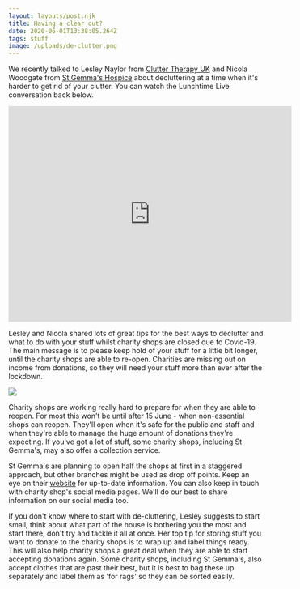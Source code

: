 ```yaml
---
layout: layouts/post.njk
title: Having a clear out?
date: 2020-06-01T13:38:05.264Z
tags: stuff
image: /uploads/de-clutter.png
---
```

We recently talked to Lesley Naylor from [Clutter Therapy UK](https://cluttertherapy.uk/) and Nicola Woodgate from [St Gemma's Hospice](https://www.st-gemma.co.uk/charity-shops) about decluttering at a time when it's harder to get rid of your clutter. You can watch the Lunchtime Live conversation back below.

<iframe src="https://www.facebook.com/plugins/video.php?href=https%3A%2F%2Fwww.facebook.com%2Fzerowasteleeds%2Fvideos%2F714842562645251%2F&show_text=1&width=560" width="560" height="426" style="border:none;overflow:hidden" scrolling="no" frameborder="0" allowTransparency="true" allow="encrypted-media" allowFullScreen="true"></iframe>

Lesley and Nicola shared lots of great tips for the best ways to declutter and what to do with your stuff whilst charity shops are closed due to Covid-19. The main message is to please keep hold of your stuff for a little bit longer, until the charity shops are able to re-open. Charities are missing out on income from donations, so they will need your stuff more than ever after the lockdown.

![](/uploads/charityshops.jpg)

Charity shops are working really hard to prepare for when they are able to reopen. For most this won't be until after 15 June - when non-essential shops can reopen. They'll open when it's safe for the public and staff and when they're able to manage the huge amount of donations they're expecting. If you've got a lot of stuff, some charity shops, including St Gemma's, may also offer a collection service. 

St Gemma's are planning to open half the shops at first in a staggered approach, but other branches might be used as drop off points. Keep an eye on their [website](https://www.st-gemma.co.uk/charity-shops) for up-to-date information. You can also keep in touch with charity shop's social media pages. We'll do our best to share information on our social media too. 

If you don't know where to start with de-cluttering, Lesley suggests to start small, think about what part of the house is bothering you the most and start there, don't try and tackle it all at once. Her top tip for storing stuff you want to donate to the charity shops is to wrap up and label things ready. This will also help charity shops a great deal when they are able to start accepting donations again. Some charity shops, including St Gemma's, also accept clothes that are past their best, but it is best to bag these up separately and label them as 'for rags' so they can be sorted easily.